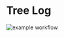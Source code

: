# Tree Log

![example workflow](https://github.com/dragonworx/tree-log/actions/workflows/build/badge.svg)
